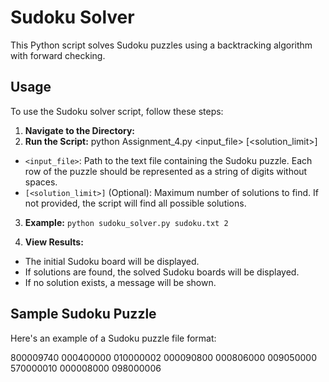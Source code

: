 # Sudoku Solver

This Python script solves Sudoku puzzles using a backtracking algorithm with forward checking.

## Usage

To use the Sudoku solver script, follow these steps:

1. **Navigate to the Directory:**
2. **Run the Script:** python Assignment_4.py <input_file> [<solution_limit>]

-   `<input_file>`: Path to the text file containing the Sudoku puzzle. Each row of the puzzle should be represented as a string of digits without spaces.
-   `[<solution_limit>]` (Optional): Maximum number of solutions to find. If not provided, the script will find all possible solutions.

3. **Example:**
   `python sudoku_solver.py sudoku.txt 2`

4. **View Results:**

-   The initial Sudoku board will be displayed.
-   If solutions are found, the solved Sudoku boards will be displayed.
-   If no solution exists, a message will be shown.

## Sample Sudoku Puzzle

Here's an example of a Sudoku puzzle file format:

800009740
000400000
010000002
000090800
000806000
009050000
570000010
000008000
098000006
